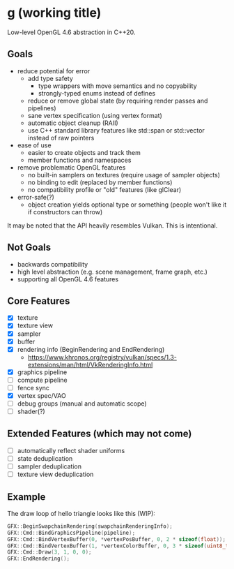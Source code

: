 # g (working title)
Low-level OpenGL 4.6 abstraction in C++20.

## Goals
- reduce potential for error
  - add type safety
    - type wrappers with move semantics and no copyability
    - strongly-typed enums instead of defines
  - reduce or remove global state (by requiring render passes and pipelines)
  - sane vertex specification (using vertex format)
  - automatic object cleanup (RAII)
  - use C++ standard library features like std::span or std::vector instead of raw pointers
- ease of use
  - easier to create objects and track them
  - member functions and namespaces
- remove problematic OpenGL features
  - no built-in samplers on textures (require usage of sampler objects)
  - no binding to edit (replaced by member functions)
  - no compatibility profile or "old" features (like glClear)
- error-safe(?)
  - object creation yields optional type or something (people won't like it if constructors can throw)

It may be noted that the API heavily resembles Vulkan. This is intentional.

## Not Goals
- backwards compatibility
- high level abstraction (e.g. scene management, frame graph, etc.)
- supporting all OpenGL 4.6 features

## Core Features
- [x] texture
- [x] texture view
- [x] sampler
- [x] buffer
- [x] rendering info (BeginRendering and EndRendering)
  - https://www.khronos.org/registry/vulkan/specs/1.3-extensions/man/html/VkRenderingInfo.html
- [x] graphics pipeline
- [ ] compute pipeline
- [ ] fence sync
- [x] vertex spec/VAO
- [ ] debug groups (manual and automatic scope)
- [ ] shader(?)

## Extended Features (which may not come)
- [ ] automatically reflect shader uniforms
- [ ] state deduplication
- [ ] sampler deduplication
- [ ] texture view deduplication

## Example
The draw loop of hello triangle looks like this (WIP):
```cpp
GFX::BeginSwapchainRendering(swapchainRenderingInfo);
GFX::Cmd::BindGraphicsPipeline(pipeline);
GFX::Cmd::BindVertexBuffer(0, *vertexPosBuffer, 0, 2 * sizeof(float));
GFX::Cmd::BindVertexBuffer(1, *vertexColorBuffer, 0, 3 * sizeof(uint8_t));
GFX::Cmd::Draw(3, 1, 0, 0);
GFX::EndRendering();
```
